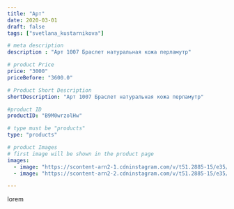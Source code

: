 ```yaml
---
title: "Арт"
date: 2020-03-01
draft: false
tags: ["svetlana_kustarnikova"]

# meta description
description : "Арт 1007 Браслет натуральная кожа перламутр"

# product Price
price: "3000"
priceBefore: "3600.0"

# Product Short Description
shortDescription: "Арт 1007 Браслет натуральная кожа перламутр"

#product ID
productID: "B9M0wrzolHw"

# type must be "products"
type: "products"

# product Images
# first image will be shown in the product page
images:
  - image: "https://scontent-arn2-1.cdninstagram.com/v/t51.2885-15/e35/88839511_599842117538302_4771271228207664540_n.jpg?_nc_ht=scontent-arn2-1.cdninstagram.com&_nc_cat=110&_nc_ohc=kINUk-W3Jj0AX_98P-6&se=7&tp=1&oh=1a2be5513ba9eb6cc93b80d3d331315f&oe=605F5D52&ig_cache_key=MjI1NTQwOTU1MTE3MjA5NjgxOA%3D%3D.2"
  - image: "https://scontent-arn2-2.cdninstagram.com/v/t51.2885-15/e35/83999737_883224292109621_6911324981670533186_n.jpg?_nc_ht=scontent-arn2-2.cdninstagram.com&_nc_cat=105&_nc_ohc=nx0y1XV9jGgAX8a6FD6&se=8&tp=1&oh=46f68aaf48634c39b11b1ccc76dc974b&oe=6060AA04&ig_cache_key=MjI1NTQwOTU1MTE1NTIxMDQ0NA%3D%3D.2"

---
```

lorem
